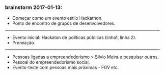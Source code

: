 ### brainstorm 2017-01-13:

- Começar como um evento estilo Hackathon. 
- Ponto de encontro de grupos de desenvolvedores.
___
- Evento inicial: Hackaton de políticas públicas (linha1, linha 2).
- Premiação.
___
- Pessoas ligadas a empreendedorismo > Silvio Meira e pesquisar outros.
- Pessoal do empreendedorismo social.
- Evento-teste com pessoas mais próximas - FGV etc.
